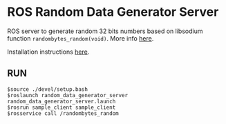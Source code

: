 # ROS Random Data Generator Server
ROS server to generate random 32 bits numbers based on libsodium function ```randombytes_random(void)```.
More info [here](https://doc.libsodium.org/generating_random_data).

Installation instructions [here](https://doc.libsodium.org/installation#compilation-on-unix-like-systems). 

## RUN
```
$source ./devel/setup.bash
$roslaunch random_data_generator_server random_data_generator_server.launch
$rosrun sample_client sample_client
$rosservice call /randombytes_random
```
